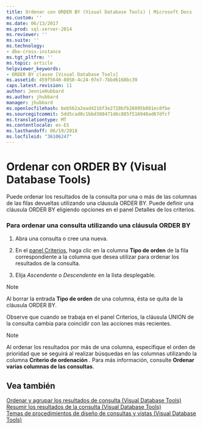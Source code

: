 ```yaml
---
title: Ordenar con ORDER BY (Visual Database Tools) | Microsoft Docs
ms.custom: ''
ms.date: 06/13/2017
ms.prod: sql-server-2014
ms.reviewer: ''
ms.suite: ''
ms.technology:
- dbe-cross-instance
ms.tgt_pltfrm: ''
ms.topic: article
helpviewer_keywords:
- ORDER BY clause [Visual Database Tools]
ms.assetid: 459f5640-8058-4c24-97e7-7bbd6168bc39
caps.latest.revision: 11
author: JennieHubbard
ms.author: jhubbard
manager: jhubbard
ms.openlocfilehash: beb562a2ead4216f3e2728bfb26095b081ec0fbe
ms.sourcegitcommit: 5dd5cad0c1bbd308471d6c885f516948ad67dfcf
ms.translationtype: MT
ms.contentlocale: es-ES
ms.lasthandoff: 06/19/2018
ms.locfileid: "36106247"
---
```

# <a name="sort-with-order-by-visual-database-tools"></a>Ordenar con ORDER BY (Visual Database Tools)
  Puede ordenar los resultados de la consulta por una o más de las columnas de las filas devueltas utilizando una cláusula ORDER BY. Puede definir una cláusula ORDER BY eligiendo opciones en el panel Detalles de los criterios.  
  
### <a name="to-sort-a-query-using-an-order-by-clause"></a>Para ordenar una consulta utilizando una cláusula ORDER BY  
  
1.  Abra una consulta o cree una nueva.  
  
2.  En el [panel Criterios](visual-database-tools.md), haga clic en la columna **Tipo de orden** de la fila correspondiente a la columna que desea utilizar para ordenar los resultados de la consulta.  
  
3.  Elija *Ascendente* o *Descendente* en la lista desplegable.  
  
> [!NOTE]  
>  Al borrar la entrada **Tipo de orden** de una columna, ésta se quita de la cláusula ORDER BY.  
  
 Observe que cuando se trabaja en el panel Criterios, la cláusula UNION de la consulta cambia para coincidir con las acciones más recientes.  
  
> [!NOTE]  
>  Al ordenar los resultados por más de una columna, especifique el orden de prioridad que se seguirá al realizar búsquedas en las columnas utilizando la columna **Criterio de ordenación** . Para más información, consulte **Ordenar varias columnas de las consultas**.  
  
## <a name="see-also"></a>Vea también  
 [Ordenar y agrupar los resultados de consulta &#40;Visual Database Tools&#41;](sort-and-group-query-results-visual-database-tools.md)   
 [Resumir los resultados de la consulta &#40;Visual Database Tools&#41;](summarize-query-results-visual-database-tools.md)   
 [Temas de procedimientos de diseño de consultas y vistas &#40;Visual Database Tools&#41;](design-queries-and-views-how-to-topics-visual-database-tools.md)  
  
  